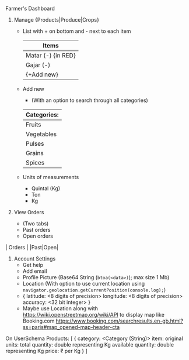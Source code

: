 Farmer's Dashboard
1. Manage {Products|Produce|Crops}
	- List with + on bottom and - next to each item
	
		| Items |
		|-------|
		|Matar (-) {in RED}
		|Gajar (-)
		|{+Add new}

	- Add new
		- (With an option to search through all categories)

		|Categories:|
		|-----------|
		|Fruits	    |Apple, Orange, Mango, Pear, Watermelon, Lychee, Banana, Coconut
		|Vegetables |Tomato, Carrot, Peas, Cucmber, Potato, Onion, Garlic, Cabbage, Cauliflower, Lady's finger
		|Pulses     |Moong dal, Rajma, Chole, Chana dar, Toor dal, Kali daal, Urad dal
		|Grains     |Rice, Wheat, Bajra, Ragi, Millets, Oats, Barley
		|Spices     |Coriander, Pudhina (Mint), Turmeric, Ginger, Cloves, Chillies, Pepper, Cumin, Fenugreek (Methi)


	- Units of measurements
		- Quintal (Kg)
		- Ton
		- Kg

1. View Orders
	- (Two tabs)
	- Past orders
	- Open orders

| Orders  |
|Past|Open|

1. Account Settings
	- Get help
	- Add email
	- Profile Picture (Base64 String (`btoa(<data>)`); max size 1 Mb)
	- Location (With option to use current location using `navigator.geolocation.getCurrentPosition(console.log);`)
	- {
		latitude: <8 digits of precision>
		longitude: <8 digits of precision>
		accuracy: <32 bit integer>
	}
	- Maybe use Location along with https://wiki.openstreetmap.org/wiki/API to display map like Booking.com https://www.booking.com/searchresults.en-gb.html?ss=paris#map_opened-map-header-cta

On UserSchema Products: [
	{
		category: <Category (String)>
		item: <Item of Category>
		original units: <Unit of Units>
		total quantity: double representing Kg
		available quantity: double representing Kg
		price: ₹ per Kg
	}
]